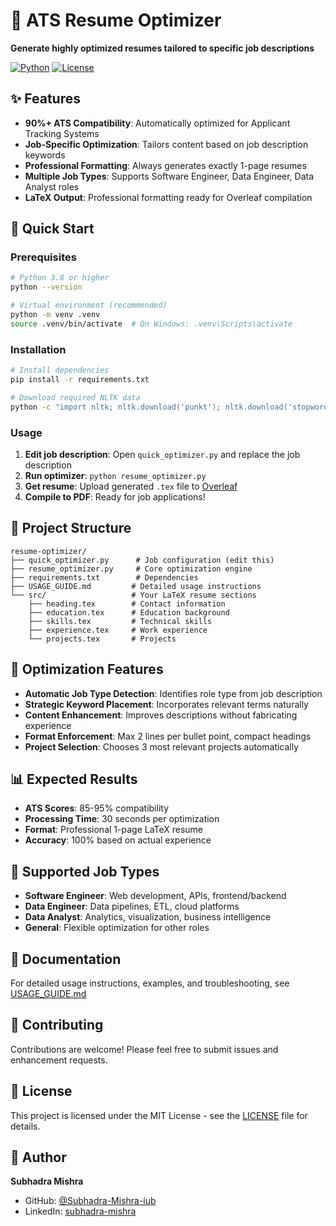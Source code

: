 # 🎯 ATS Resume Optimizer

**Generate highly optimized resumes tailored to specific job descriptions**

[![Python](https://img.shields.io/badge/Python-3.8+-blue.svg)](https://python.org)
[![License](https://img.shields.io/badge/License-MIT-green.svg)](LICENSE)

## ✨ Features

- **90%+ ATS Compatibility**: Automatically optimized for Applicant Tracking Systems
- **Job-Specific Optimization**: Tailors content based on job description keywords
- **Professional Formatting**: Always generates exactly 1-page resumes
- **Multiple Job Types**: Supports Software Engineer, Data Engineer, Data Analyst roles
- **LaTeX Output**: Professional formatting ready for Overleaf compilation

## 🚀 Quick Start

### Prerequisites
```bash
# Python 3.8 or higher
python --version

# Virtual environment (recommended)
python -m venv .venv
source .venv/bin/activate  # On Windows: .venv\Scripts\activate
```

### Installation
```bash
# Install dependencies
pip install -r requirements.txt

# Download required NLTK data
python -c "import nltk; nltk.download('punkt'); nltk.download('stopwords')"
```

### Usage
1. **Edit job description**: Open `quick_optimizer.py` and replace the job description
2. **Run optimizer**: `python resume_optimizer.py`
3. **Get resume**: Upload generated `.tex` file to [Overleaf](https://overleaf.com)
4. **Compile to PDF**: Ready for job applications!

## 📁 Project Structure

```
resume-optimizer/
├── quick_optimizer.py      # Job configuration (edit this)
├── resume_optimizer.py     # Core optimization engine
├── requirements.txt        # Dependencies
├── USAGE_GUIDE.md         # Detailed usage instructions
└── src/                   # Your LaTeX resume sections
    ├── heading.tex        # Contact information
    ├── education.tex      # Education background
    ├── skills.tex         # Technical skills
    ├── experience.tex     # Work experience
    └── projects.tex       # Projects
```

## 🎯 Optimization Features

- **Automatic Job Type Detection**: Identifies role type from job description
- **Strategic Keyword Placement**: Incorporates relevant terms naturally
- **Content Enhancement**: Improves descriptions without fabricating experience
- **Format Enforcement**: Max 2 lines per bullet point, compact headings
- **Project Selection**: Chooses 3 most relevant projects automatically

## 📊 Expected Results

- **ATS Scores**: 85-95% compatibility
- **Processing Time**: 30 seconds per optimization
- **Format**: Professional 1-page LaTeX resume
- **Accuracy**: 100% based on actual experience

## 🔧 Supported Job Types

- **Software Engineer**: Web development, APIs, frontend/backend
- **Data Engineer**: Data pipelines, ETL, cloud platforms
- **Data Analyst**: Analytics, visualization, business intelligence
- **General**: Flexible optimization for other roles

## 📖 Documentation

For detailed usage instructions, examples, and troubleshooting, see [USAGE_GUIDE.md](USAGE_GUIDE.md)

## 🤝 Contributing

Contributions are welcome! Please feel free to submit issues and enhancement requests.

## 📄 License

This project is licensed under the MIT License - see the [LICENSE](LICENSE) file for details.

## 👤 Author

**Subhadra Mishra**
- GitHub: [@Subhadra-Mishra-iub](https://github.com/Subhadra-Mishra-iub)
- LinkedIn: [subhadra-mishra](https://linkedin.com/in/subhadra-mishra)
